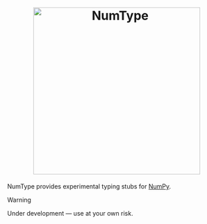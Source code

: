 <h1 align="center">
    <img
        src="https://raw.githubusercontent.com/numpy/numtype/main/doc/logo/numtype.svg"
        width="384"
        alt="NumType"
    />
</h1>

NumType provides experimental typing stubs for <a href="https://github.com/numpy/numpy">NumPy</a>.

> [!WARNING]
> Under development &mdash; use at your own risk.
